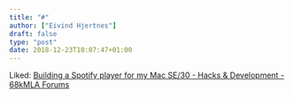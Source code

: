 ```yaml
---
title: "#"
author: ["Eivind Hjertnes"]
draft: false
type: "post"
date: 2018-12-23T10:07:47+01:00
---
```


Liked:
[Building
a Spotify player for my Mac SE/30 - Hacks & Development - 68kMLA
Forums](https://68kmla.org/forums/index.php?/topic/55998-building-a-spotify-player-for-my-mac-se30/)
